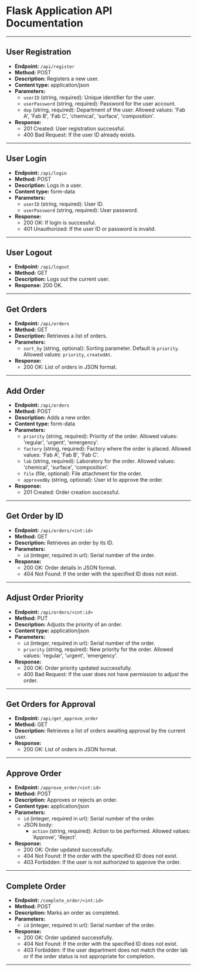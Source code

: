 # Flask Application API Documentation

---

## User Registration

- **Endpoint:** `/api/register`
- **Method:** POST
- **Description:** Registers a new user.
- **Content type:** application/json
- **Parameters:**
  - `userID` (string, required): Unique identifier for the user.
  - `userPassword` (string, required): Password for the user account.
  - `dep` (string, required): Department of the user. Allowed values: 'Fab A', 'Fab B', 'Fab C', 'chemical', 'surface', 'composition'.
- **Response:**
  - 201 Created: User registration successful.
  - 400 Bad Request: If the user ID already exists.

---

## User Login

- **Endpoint:** `/api/login`
- **Method:** POST
- **Description:** Logs in a user.
- **Content type:** form-data
- **Parameters:**
  - `userID` (string, required): User ID.
  - `userPassword` (string, required): User password.
- **Response:**
  - 200 OK: If login is successful.
  - 401 Unauthorized: If the user ID or password is invalid.

---

## User Logout

- **Endpoint:** `/api/logout`
- **Method:** GET
- **Description:** Logs out the current user.
- **Response:** 200 OK.

---

## Get Orders

- **Endpoint:** `/api/orders`
- **Method:** GET
- **Description:** Retrieves a list of orders.
- **Parameters:**
  - `sort_by` (string, optional): Sorting parameter. Default is `priority`. Allowed values: `priority`, `createdAt`.
- **Response:**
  - 200 OK: List of orders in JSON format.
  
---

## Add Order

- **Endpoint:** `/api/orders`
- **Method:** POST
- **Description:** Adds a new order.
- **Content type:** form-data
- **Parameters:**
  - `priority` (string, required): Priority of the order. Allowed values: 'regular', 'urgent', 'emergency'.
  - `factory` (string, required): Factory where the order is placed. Allowed values: 'Fab A', 'Fab B', 'Fab C'.
  - `lab` (string, required): Laboratory for the order. Allowed values: 'chemical', 'surface', 'composition'.
  - `file` (file, optional): File attachment for the order.
  - `approvedBy` (string, optional): User id to approve the order.
- **Response:**
  - 201 Created: Order creation successful.
  
---

## Get Order by ID

- **Endpoint:** `/api/orders/<int:id>`
- **Method:** GET
- **Description:** Retrieves an order by its ID.
- **Parameters:**
  - `id` (integer, required in url): Serial number of the order.
- **Response:**
  - 200 OK: Order details in JSON format.
  - 404 Not Found: If the order with the specified ID does not exist.

---

## Adjust Order Priority

- **Endpoint:** `/api/orders/<int:id>`
- **Method:** PUT
- **Description:** Adjusts the priority of an order.
- **Content type:** application/json
- **Parameters:**
  - `id` (integer, required in url): Serial number of the order.
  - `priority` (string, required): New priority for the order. Allowed values: 'regular', 'urgent', 'emergency'.
- **Response:**
  - 200 OK: Order priority updated successfully.
  - 400 Bad Request: If the user does not have permission to adjust the order.

---

## Get Orders for Approval

- **Endpoint:** `/api/get_approve_order`
- **Method:** GET
- **Description:** Retrieves a list of orders awaiting approval by the current user.
- **Response:**
  - 200 OK: List of orders in JSON format.

---

## Approve Order

- **Endpoint:** `/approve_order/<int:id>`
- **Method:** POST
- **Description:** Approves or rejects an order.
- **Content type:** application/json
- **Parameters:**
  - `id` (integer, required in url): Serial number of the order.
  - JSON body:
    - `action` (string, required): Action to be performed. Allowed values: 'Approve', 'Reject'.
- **Response:**
  - 200 OK: Order updated successfully.
  - 404 Not Found: If the order with the specified ID does not exist.
  - 403 Forbidden: If the user is not authorized to approve the order.

---

## Complete Order

- **Endpoint:** `/complete_order/<int:id>`
- **Method:** POST
- **Description:** Marks an order as completed.
- **Parameters:**
  - `id` (integer, required in url): Serial number of the order.
- **Response:**
  - 200 OK: Order updated successfully.
  - 404 Not Found: If the order with the specified ID does not exist.
  - 403 Forbidden: If the user department does not match the order lab or if the order status is not appropriate for completion.

---

